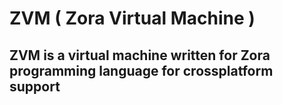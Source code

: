 # ZVM ( Zora Virtual Machine )

## ZVM is a virtual machine written for Zora programming language for crossplatform support